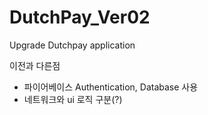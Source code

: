 # DutchPay_Ver02
Upgrade  Dutchpay application 

이전과 다른점 
- 파이어베이스 Authentication, Database 사용
- 네트워크와 ui 로직 구분(?)
